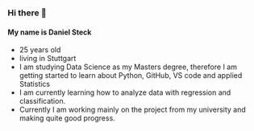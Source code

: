 ### Hi there 👋
#### My name is Daniel Steck 

- 25 years old
- living in Stuttgart
- I am studying Data Science as my Masters degree, therefore I am getting started to learn about Python, GitHub, VS code and applied Statistics
- I am currently learning how to analyze data with regression and classification.
- Currently I am working mainly on the project from my university and making quite good progress.



<!--
**DanielSteck/DanielSteck** is a ✨ _special_ ✨ repository because its `README.md` (this file) appears on your GitHub profile.

Here are some ideas to get you started:

- 🔭 I’m currently working on ...
- 🌱 I’m currently learning ...
- 👯 I’m looking to collaborate on ...
- 🤔 I’m looking for help with ...
- 💬 Ask me about ...
- 📫 How to reach me: ...
- 😄 Pronouns: ...
- ⚡ Fun fact: ...
-->
